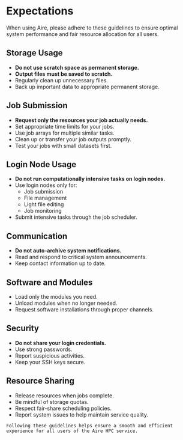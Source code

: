 # Expectations

When using Aire, please adhere to these guidelines to ensure optimal system performance and fair resource allocation for all users.

## Storage Usage

- **Do not use scratch space as permanent storage.**
- **Output files must be saved to scratch.**
- Regularly clean up unnecessary files.
- Back up important data to appropriate permanent storage.

## Job Submission

- **Request only the resources your job actually needs.**
- Set appropriate time limits for your jobs.
- Use job arrays for multiple similar tasks.
- Clean up or transfer your job outputs promptly.
- Test your jobs with small datasets first.

## Login Node Usage

- **Do not run computationally intensive tasks on login nodes.**
- Use login nodes only for:
  - Job submission
  - File management
  - Light file editing
  - Job monitoring
- Submit intensive tasks through the job scheduler.

## Communication

- **Do not auto-archive system notifications.**
- Read and respond to critical system announcements.
- Keep contact information up to date.

## Software and Modules

- Load only the modules you need.
- Unload modules when no longer needed.
- Request software installations through proper channels.

## Security

- **Do not share your login credentials.**
- Use strong passwords.
- Report suspicious activities.
- Keep your SSH keys secure.

## Resource Sharing

- Release resources when jobs complete.
- Be mindful of storage quotas.
- Respect fair-share scheduling policies.
- Report system issues to help maintain service quality.

```{note}
Following these guidelines helps ensure a smooth and efficient experience for all users of the Aire HPC service.
```
